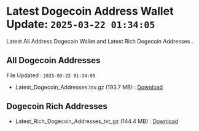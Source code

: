 # Latest Dogecoin Address Wallet Update: `2025-03-22 01:34:05`

Latest All Address Dogecoin Wallet and Latest Rich Dogecoin Addresses .

## All Dogecoin Addresses

File Updated : `2025-03-22 01:34:05`

- Latest_Dogecoin_Addresses.tsv.gz (193.7 MB) : [Download](https://github.com/Pymmdrza/Rich-Address-Wallet/releases/tag/Dogecoin)

## Dogecoin Rich Addresses

- Latest_Rich_Dogecoin_Addresses_txt_gz (144.4 MB) : [Download](https://github.com/Pymmdrza/Rich-Address-Wallet/releases/tag/Dogecoin)
